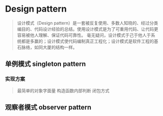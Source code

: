 <!-- README.md -->
# Design pattern 


> 设计模式（Design pattern）是一套被反复使用、多数人知晓的、经过分类编目的、代码设计经验的总结。使用设计模式是为了可重用代码、让代码更容易被他人理解、保证代码可靠性。 毫无疑问，设计模式于己于他人于系统都是多赢的；设计模式使代码编制真正工程化；设计模式是软件工程的基石脉络，如同大厦的结构一样。




## 单例模式 singleton pattern

### 实现方案

> 最简单的对象字面量
> 构造函数内部判断
> 闭包方式




## 观察者模式 observer pattern


